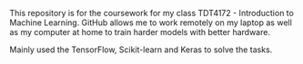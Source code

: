 This repository is for the coursework for my class TDT4172 - Introduction to Machine Learning. GitHub allows me to work remotely on my laptop as well as my computer at home to train harder models with better hardware.

Mainly used the TensorFlow, Scikit-learn and Keras to solve the tasks.
